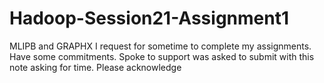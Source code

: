 # Hadoop-Session21-Assignment1
MLIPB and GRAPHX
I request for sometime to complete my assignments. Have some commitments. Spoke to support was asked to submit with this note asking for time. Please acknowledge
